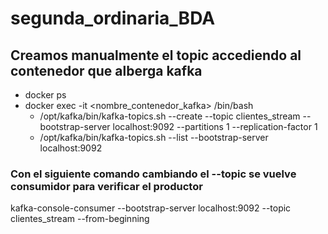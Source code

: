 # segunda_ordinaria_BDA

## Creamos manualmente el topic accediendo al contenedor que alberga kafka
- docker ps
- docker exec -it <nombre_contenedor_kafka> /bin/bash
  - /opt/kafka/bin/kafka-topics.sh --create --topic clientes_stream --bootstrap-server localhost:9092 --partitions 1 --replication-factor 1
  - /opt/kafka/bin/kafka-topics.sh --list --bootstrap-server localhost:9092


### Con el siguiente comando cambiando el --topic se vuelve consumidor para verificar el productor 
kafka-console-consumer --bootstrap-server localhost:9092 --topic clientes_stream --from-beginning